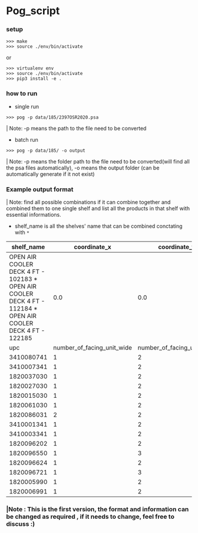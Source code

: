 # Pog_script

### setup

```
>>> make
>>> source ./env/bin/activate
```

or 

```
>>> virtualenv env
>>> source ./env/bin/activate
>>> pip3 install -e .
```

### how to run

* single run 

```
>>> pog -p data/185/2397OSR2020.psa
```
| Note: -p means the path to the file need to be converted

* batch run

```
>>> pog -p data/185/ -o output
```

| Note: -p means the folder path to the file need to be converted(will find all the psa files automatically), -o means the output folder (can be automatically generate if it not exist)


### Example output format

| Note: find all possible combinations if it can combine together and combined them to one single shelf and list all the products in that shelf with essential informations.

* shelf_name is all the shelves' name that can be combined conctating with `*`

|shelf_name                                                                                                  |coordinate_x|coordinate_y|shelf_width|shelf_height|shelf_depth|merch_width|merch_height|merch_depth|
|------------------------------------------------------------------------------------------------------------|------------|------------|-----------|------------|-----------|-----------|------------|-----------|
|OPEN AIR COOLER DECK 4 FT - 102183 * OPEN AIR COOLER DECK 4 FT - 112184 * OPEN AIR COOLER DECK 4 FT - 122185|0.0         |0.0         |144.0      |1.25        |32.5       |144.0      |21.12       |32.5       |
| upc | number_of_facing_unit_wide |number_of_facing_unit_high | number_of_facing_unit_deep| 
|3410080741                                                                                                  |1           |2           |2          |            |           |           |            |           |
|3410007341                                                                                                  |1           |2           |2          |            |           |           |            |           |
|1820037030                                                                                                  |1           |2           |2          |            |           |           |            |           |
|1820027030                                                                                                  |1           |2           |2          |            |           |           |            |           |
|1820015030                                                                                                  |1           |2           |4          |            |           |           |            |           |
|1820061030                                                                                                  |1           |2           |2          |            |           |           |            |           |
|1820086031                                                                                                  |2           |2           |4          |            |           |           |            |           |
|3410001341                                                                                                  |1           |2           |2          |            |           |           |            |           |
|3410003341                                                                                                  |1           |2           |2          |            |           |           |            |           |
|1820096202                                                                                                  |1           |2           |2          |            |           |           |            |           |
|1820096550                                                                                                  |1           |3           |2          |            |           |           |            |           |
|1820096624                                                                                                  |1           |2           |2          |            |           |           |            |           |
|1820096721                                                                                                  |1           |3           |2          |            |           |           |            |           |
|1820005990                                                                                                  |1           |2           |3          |            |           |           |            |           |
|1820006991                                                                                                  |1           |2           |5          |            |           |           |            |           |


### |Note :  This is the first version, the format and information can be changed as required , if it needs to change, feel free to discuss :)
